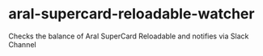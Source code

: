 # aral-supercard-reloadable-watcher
Checks the balance of Aral SuperCard Reloadable and notifies via Slack Channel
